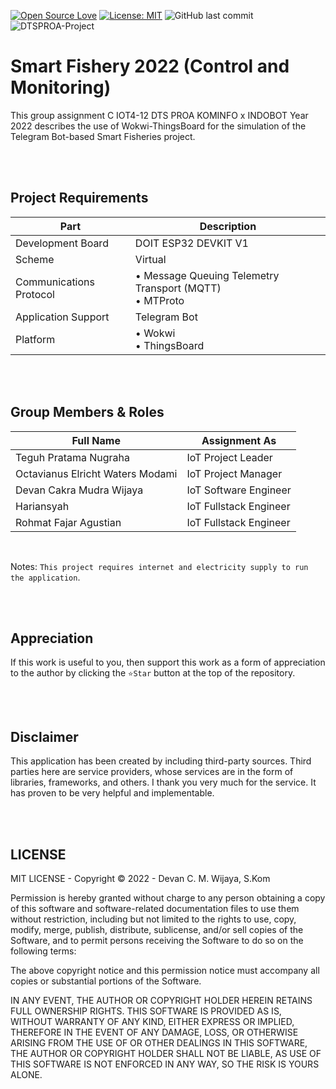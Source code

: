 [![Open Source Love](https://badges.frapsoft.com/os/v1/open-source.svg?style=flat)](https://github.com/ellerbrock/open-source-badges/)
[![License: MIT](https://img.shields.io/badge/License-MIT-blue.svg?logo=github&color=%23F7DF1E)](https://opensource.org/licenses/MIT)
![GitHub last commit](https://img.shields.io/github/last-commit/devancakra/Simulation-Wokwi-ThingsBoard-Smart-Fishery-With-Bot-Telegram)
![DTSPROA-Project](https://img.shields.io/badge/Project-Digital%20Talent%20Scholarship%20Professional%20Academy%20-%2D%20KOMINFO-light.svg?style=flat&logo=arduino&logoColor=white&color=%23F7DF1E)

# Smart Fishery 2022 (Control and Monitoring)
This group assignment C IOT4-12 DTS PROA KOMINFO x INDOBOT Year 2022 describes the use of Wokwi-ThingsBoard for the simulation of the Telegram Bot-based Smart Fisheries project.

<br><br>

## Project Requirements
| Part | Description |
| --- | --- |
| Development Board | DOIT ESP32 DEVKIT V1 |
| Scheme | Virtual |
| Communications Protocol | • Message Queuing Telemetry Transport (MQTT)<br>• MTProto |
| Application Support | Telegram Bot |
| Platform | • Wokwi<br>• ThingsBoard |

<br><br>

## Group Members & Roles
| Full Name | Assignment As |
| --- | --- |
| Teguh Pratama Nugraha | IoT Project Leader |
| Octavianus Elricht Waters Modami | IoT Project Manager |
| Devan Cakra Mudra Wijaya | IoT Software Engineer |
| Hariansyah | IoT Fullstack Engineer |
| Rohmat Fajar Agustian | IoT Fullstack Engineer |

<br>

Notes: ``` This project requires internet and electricity supply to run the application ```.

<br><br>

## Appreciation
If this work is useful to you, then support this work as a form of appreciation to the author by clicking the ``` ⭐Star ``` button at the top of the repository.

<br><br>

## Disclaimer
This application has been created by including third-party sources. Third parties here are service providers, whose services are in the form of libraries, frameworks, and others. I thank you very much for the service. It has proven to be very helpful and implementable.

<br><br>

## LICENSE
MIT LICENSE - Copyright © 2022 - Devan C. M. Wijaya, S.Kom

Permission is hereby granted without charge to any person obtaining a copy of this software and software-related documentation files to use them without restriction, including but not limited to the rights to use, copy, modify, merge, publish, distribute, sublicense, and/or sell copies of the Software, and to permit persons receiving the Software to do so on the following terms:

The above copyright notice and this permission notice must accompany all copies or substantial portions of the Software.

IN ANY EVENT, THE AUTHOR OR COPYRIGHT HOLDER HEREIN RETAINS FULL OWNERSHIP RIGHTS. THIS SOFTWARE IS PROVIDED AS IS, WITHOUT WARRANTY OF ANY KIND, EITHER EXPRESS OR IMPLIED, THEREFORE IN THE EVENT OF ANY DAMAGE, LOSS, OR OTHERWISE ARISING FROM THE USE OF OR OTHER DEALINGS IN THIS SOFTWARE, THE AUTHOR OR COPYRIGHT HOLDER SHALL NOT BE LIABLE, AS USE OF THIS SOFTWARE IS NOT ENFORCED IN ANY WAY, SO THE RISK IS YOURS ALONE.
